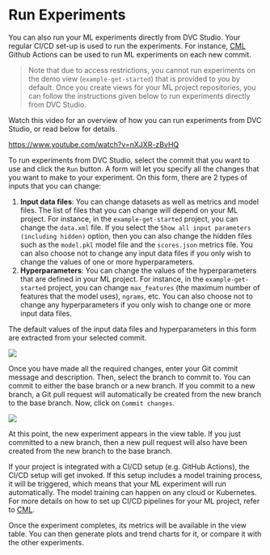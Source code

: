 # Run Experiments

You can also run your ML experiments directly from DVC Studio. Your regular
CI/CD set-up is used to run the experiments. For instance,
[CML](https://dvc.org/doc/cml) Github Actions can be used to run ML experiments
on each new commit.

> Note that due to access restrictions, you cannot run experiments on the demo
> view (`example-get-started`) that is provided to you by default. Once you
> create views for your ML project repositories, you can follow the instructions
> given below to run experiments directly from DVC Studio.

Watch this video for an overview of how you can run experiments from DVC Studio,
or read below for details.

https://www.youtube.com/watch?v=nXJXR-zBvHQ

To run experiments from DVC Studio, select the commit that you want to use and
click the `Run` button. A form will let you specify all the changes that you
want to make to your experiment. On this form, there are 2 types of inputs that
you can change:

1. **Input data files**: You can change datasets as well as metrics and model
   files. The list of files that you can change will depend on your ML project.
   For instance, in the `example-get-started` project, you can change the
   `data.xml` file. If you select the
   `Show all input parameters (including hidden)` option, then you can also
   change the hidden files such as the `model.pkl` model file and the
   `scores.json` metrics file. You can also choose not to change any input data
   files if you only wish to change the values of one or more hyperparameters.
2. **Hyperparameters**: You can change the values of the hyperparameters that
   are defined in your ML project. For instance, in the `example-get-started`
   project, you can change `max_features` (the maximum number of features that
   the model uses), `ngrams`, etc. You can also choose not to change any
   hyperparameters if you only wish to change one or more input data files.

The default values of the input data files and hyperparameters in this form are
extracted from your selected commit.

![](https://static.iterative.ai/img/studio/cml_changes_v2.png)

Once you have made all the required changes, enter your Git commit message and
description. Then, select the branch to commit to. You can commit to either the
base branch or a new branch. If you commit to a new branch, a Git pull request
will automatically be created from the new branch to the base branch. Now, click
on `Commit changes`.

![](https://static.iterative.ai/img/studio/cml_commit_v2.png)

At this point, the new experiment appears in the view table. If you just
committed to a new branch, then a new pull request will also have been created
from the new branch to the base branch.

If your project is integrated with a CI/CD setup (e.g. GitHub Actions), the
CI/CD setup will get invoked. If this setup includes a model training process,
it will be triggered, which means that your ML experiment will run
automatically. The model training can happen on any cloud or Kubernetes. For
more details on how to set up CI/CD pipelines for your ML project, refer to
[CML](https://cml.dev).

Once the experiment completes, its metrics will be available in the view table.
You can then generate plots and trend charts for it, or compare it with the
other experiments.
